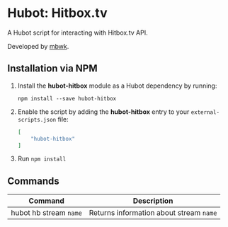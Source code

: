 # Hubot: Hitbox.tv

A Hubot script for interacting with Hitbox.tv API. 

Developed by [mbwk](//github.com/mbwk).


## Installation via NPM

1. Install the __hubot-hitbox__ module as a Hubot dependency by running:

    ```
    npm install --save hubot-hitbox
    ```

2. Enable the script by adding the __hubot-hitbox__ entry to your `external-scripts.json` file:

    ```json
    [
        "hubot-hitbox"
    ]
    ```

3. Run `npm install`


## Commands

Command | Description
--- | ---
hubot hb stream `name` | Returns information about stream `name`